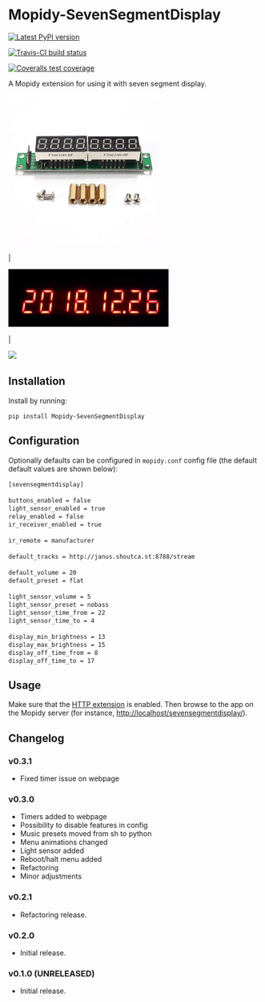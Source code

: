 # Mopidy-SevenSegmentDisplay

[![Latest PyPI version](https://img.shields.io/pypi/v/Mopidy-SevenSegmentDisplay.svg?style=flat)](https://pypi.python.org/pypi/Mopidy-SevenSegmentDisplay/)

[![Travis-CI build status](https://travis-ci.org/JuMalIO/mopidy-sevensegmentdisplay.svg?branch=master)](https://travis-ci.org/JuMalIO/mopidy-sevensegmentdisplay)

[![Coveralls test coverage](https://coveralls.io/repos/JuMalIO/mopidy-sevensegmentdisplay/badge.svg?branch=master)](https://coveralls.io/r/JuMalIO/mopidy-sevensegmentdisplay)

A Mopidy extension for using it with seven segment display.

![](https://raw.githubusercontent.com/JuMalIO/mopidy-sevensegmentdisplay/master/sevensegmentdisplay.jpg)

| 

![](https://raw.githubusercontent.com/JuMalIO/mopidy-sevensegmentdisplay/master/sevensegmentdisplay-1.gif)

| 

![](https://raw.githubusercontent.com/JuMalIO/mopidy-sevensegmentdisplay/master/sevensegmentdisplay-2.gif)

## Installation

Install by running:

    pip install Mopidy-SevenSegmentDisplay

## Configuration

Optionally defaults can be configured in `mopidy.conf` config file (the
default default values are shown below):

    [sevensegmentdisplay]

    buttons_enabled = false
    light_sensor_enabled = true
    relay_enabled = false
    ir_receiver_enabled = true

    ir_remote = manufacturer

    default_tracks = http://janus.shoutca.st:8788/stream

    default_volume = 20
    default_preset = flat

    light_sensor_volume = 5
    light_sensor_preset = nobass
    light_sensor_time_from = 22
    light_sensor_time_to = 4

    display_min_brightness = 13
    display_max_brightness = 15
    display_off_time_from = 8
    display_off_time_to = 17

## Usage

Make sure that the [HTTP
extension](http://docs.mopidy.com/en/latest/ext/http/) is enabled. Then
browse to the app on the Mopidy server (for instance,
<http://localhost/sevensegmentdisplay/>).

## Changelog

### v0.3.1

-   Fixed timer issue on webpage

### v0.3.0

-   Timers added to webpage
-   Possibility to disable features in config
-   Music presets moved from sh to python
-   Menu animations changed
-   Light sensor added
-   Reboot/halt menu added
-   Refactoring
-   Minor adjustments

### v0.2.1

-   Refactoring release.

### v0.2.0

-   Initial release.

### v0.1.0 (UNRELEASED)

-   Initial release.
